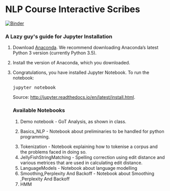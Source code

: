 # NLP Course Interactive Scribes

[![Binder](http://mybinder.org/badge.svg)](http://mybinder.org:/repo/krishnamrith12/notebooksnlp) 

### A Lazy guy's guide for Jupyter Installation</a></h2>
<ol class="arabic">
<li><p class="first">Download <a class="reference external" href="https://www.continuum.io/downloads">Anaconda</a>. We recommend
downloading Anaconda&#8217;s latest Python 3 version (currently Python 3.5).</p>
</li>
<li><p class="first">Install the version of Anaconda, which you downloaded.</p>
</li>
<li><p class="first">Congratulations, you have installed Jupyter Notebook. To run the notebook:</p>
<div class="highlight-bash"><div class="highlight"><pre><span></span>jupyter notebook
</pre></div>
</div>

Source: <a href="http://jupyter.readthedocs.io/en/latest/install.html">http://jupyter.readthedocs.io/en/latest/install.html</a>.

<h3>Available Notebooks </h3>


<ol class="arabic"><li>
Demo notebook - GoT Analysis, as shown in class.
</li><li>

 Basics_NLP - Notebook about preliminaries to be handled for python programming.
</li><li>
 Tokenization - Notebook explaining how to tokenise a corpus and the problems faced in doing so.
</li><li>
 JellyFishStringMatching - Spelling correction using edit distance and various metrices that are used in calculating edit distance.
</li><li>
 LanguageModels - Notebook about language modelling
</li><li>
 Smoothing,Perplexity And Backoff - Notebook about Smoothing ,Perplexity And Backoff
</li>

<li>HMM</li>
</ol>
